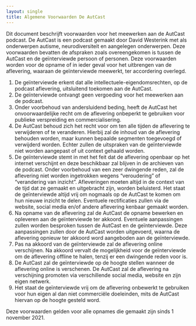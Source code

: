 ```yaml
---
layout: single
title: Algemene Voorwaarden De AutCast
---
```

Dit document beschrijft voorwaarden voor het meewerken aan de AutCast podcast. De AutCast is een podcast gemaakt door David Westerink met als onderwerpen autisme, neurodiversiteit en aangelegen onderwerpen.
Deze voorwaarden bevatten de afspraken zoals overeengekomen is tussen de AutCast en de geïnterviewde persoon of personen. Deze voorwaarden worden voor de opname of in ieder geval voor het uitbrengen van de aflevering, waaraan de geïnterviewde meewerkt, ter accordering overlegd.

1. De geïnterviewde erkent dat alle intellectuele-eigendomsrechten, op de podcast aflevering, uitsluitend toekomen aan de AutCast.
2. De geïnterviewde ontvangt geen vergoeding voor het meewerken aan de podcast.
3. Onder voorbehoud van andersluidend beding, heeft de AutCast het onvoorwaardelijke recht om de aflevering onbeperkt te gebruiken voor publieke verspreiding en commercialisering.
4. De AutCast behoud zich het recht voor om ten alle tijden de aflevering te verwijderen of te veranderen. Hierbij zal de inhoud van de aflevering behouden worden, maar kunnen bepaalde segmenten toegevoegd of verwijderd worden. Echter zullen de uitspraken van de geïnterviewde niet worden aangepast of uit context gehaald worden.
5. De geïnterviewde stemt in met het feit dat de aflevering openbaar op het internet verschijnt en deze beschikbaar zal blijven in de archieven van de podcast. Onder voorbehoud van een zeer dwingende reden, zal de aflevering niet worden ingetrokken wegens “veroudering” of “verandering van inzicht”. Afleveringen moeten altijd in de context van de tijd dat ze gemaakt en uitgebracht zijn, worden beluisterd. Het staat de geïnterviewde altijd vrij om nogmaals op de AutCast te komen om hun nieuwe inzicht te delen. Eventuele rectificaties zullen via de website, social media en/of andere aflevering kenbaar gemaakt worden.
6. Na opname van de aflevering zal de AutCast de opname bewerken en opleveren aan de geïnterviewde ter akkoord. Eventuele aanpassingen zullen worden besproken tussen de AutCast en de geïnterviewde. Deze aanpassingen zullen door de AutCast worden uitgevoerd, waarna de aflevering opnieuw ter akkoord word aangeboden aan de geïnterviewde.
7. Pas na akkoord van de geïnterviewde zal de aflevering online verschijnen. Na akkoord vervalt de mogelijkheid voor de geïnterviewde om de aflevering offline te halen, tenzij er een dwingende reden voor is.
8. De AutCast zal de geïnterviewde op de hoogte stellen wanneer de aflevering online is verschenen. De AutCast zal de aflevering na verschijning promoten via verschillende social media, website en zijn eigen netwerk.
9. Het staat de geïnterviewde vrij om de aflevering onbewerkt te gebruiken voor hun eigen al dan niet commerciële doeleinden, mits de AutCast hiervan op de hoogte gesteld word.

Deze voorwaarden gelden voor alle opnames die gemaakt zijn sinds 1 november 2021.
